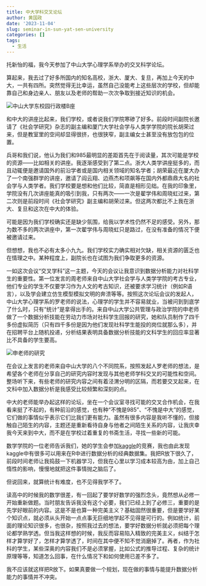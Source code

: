 ```yaml
---
title: 中大学科交叉论坛
author: 黄国政
date: '2023-11-04'
slug: seminar-in-sun-yat-sen-university
categories: []
tags:
  - 生活
---
```


<!--more-->

托新怡的福，我今天参加了中山大学心理学系举办的交叉科学论坛。

算起来，我去过了好多所国内的知名高校，浙大、厦大、复旦，再加上今天的中大，一共有四所。突然觉得无比幸运，虽然自己没能考上这些层次的学校，但却能靠自己和身边亲人、朋友以及老师的帮助一次次争取到接近知识的机会。

![中山大学东校园行政楼B座](/images/posts/2023/11/11-04-seminar.jpg)

和中大的讲座比起来，我们学校，或者说我们学院寒碜了好多。前段时间副院长邀请了《社会学研究》杂志的副主编和厦门大学社会学与人类学学院的院长胡荣过来，但是教室里的空间却显得很挤，也很狭窄，副主编女士甚至没有放包包的位置。

兵哥和我们说，他认为我们和985最明显的差距首先在于阅读量，其次可能是学校的资源——比如相关的讲座。我逐渐感受到了第二点。浙大人类学讲座挺多的，而且动辄便是邀请国外的前沿学者或是国内相关领域的知名学者；胡荣最近在厦大办了一个南强群学的讲座，邀请了阎云翔、边燕杰和项飙等在国内外都鼎鼎大名的社会学与人类学者。我们学校要是想和他们比较，简直是相形见绌。在我的印象里，学院没有几次讲座能真的吸引到我，只有两次——一次是翟学伟和周晓虹过来，第二次则是前段时间《社会学研究》副主编和胡荣过来。但这两次都比不上我在浙大、复旦和这次在中大的体验。

可能是因为我们学校确实还是缺少氛围，给我以学术性仍然不足的感受。另外，那为数不多的两次讲座中，第一次翟学伟与周晓虹只是路过，在没有准备的情况下便被邀请过来。

但想想，我也不必有太多小九九。我们学校实力确实相对欠缺，相关资源的匮乏也在情理之中。某种程度上，副院长也在试图为我们争取更多的资源。

一如这次会议“交叉学科”这一主题，今天的会议让我意识到数据分析能力对社科学生的重要性。第一位发言的周老师来自中山大学社会学与人类学学院的考古专业，他们专业的学生不仅要学习作为人文的考古知识，还被要求学习统计（例如R语言），以及学会建立仿生模型模拟文明的奔溃等等。按照这次论坛会议的发起人，中山大学心理学系的罗老师的说法，心理学的学生并不容易就业，当被问到到底学了什么时，只有“统计”是拿得出手的。来自中山大学公共管理与政治学院的申老师做了一个数据分析技能在劳动力市场对社科学生回报的研究，她和队员制作了四千多份虚拟简历（只有四千多份是因为他们发现社科学生能投的岗位就那么多），并在招聘平台上随机投递，分析结果表明具备数据分析技能的文科学生的回应率显著比不具备的学生要高。

![申老师的研究](/images/posts/2023/11/11-04-data-student.jpg)

在会议上发言的老师来自中山大学的八个不同院系，按照发起人罗老师的想法，是希望各个老师在分享自己的研究内容时发现与其他老师学科交叉的可能性和空间。整场听下来，有些老师的研究内容之间有着泾渭分明的区隔，而若要交叉起来，在文科中加入数据分析是我感受比较频繁和深刻的点。

中大的老师能举办起这样的论坛，坐在一个会议室寻找可能的交叉合作机会，在我看来挺了不起的，有种前沿的感觉，也有种“不愧是985”、“不愧是中大”的感觉，它们做的事情似乎表示它们比我们更有能力。虽然有很多内容是我听不懂的，但接触自己陌生的内容，主题还是重新看待自身与他者之间陌生关系的内容，让我庆幸我今天来到中大，而不是在学校过着重复的书斋生活，寻找一些新的可能。

数学学院的一位老师告诉我们，她的学生会参加[kaggle](https:www.kaggle.com)的竞赛，我也由此发现kaggle中有很多可以用来在R中进行数据分析的经典数据集。我把R放下很久了，前段时间老师让我捣鼓一下机器学习，但我在心里以学习成本较高为由，加上自己惰性的影响，慢慢地就把这件事情抛之脑后了。

但说回来，就算统计有难度，也不见得我学不了。

读高中的时候我的数学很差，有一回起了要学好数学的强烈念头，竟然想从必修一开始重新做题。当时朋友告诉我没有这个必要，我们已经上到了必修三，重要的是先学好眼前的内容。这是不是也算一种完美主义？基础固然很重要，但是要学好某个知识点，就必须从头开始一点点事无巨细地学起不见得是可行的。例如统计，前面的理论知识很多，也很杂，按照我过去的想法，要学好数据分析就必须把每个理论都学熟学透。但当我这样想的时候，我反而容易陷入精致的完美主义，纠结于怎样才算学好了，怎样才算学透了，时间在其中便不知不觉消磨掉了。再者，作为社科的学生，某些深奥的内容我们不是必须掌握，比如公式的推导过程、复杂的统计原理等等，知道怎么回事，在什么情况下和如何使用已差不多了。

我不应该就这样把R放下。如果真要做一个规划，现在做的事情与能提升数据分析能力的事情并不冲突。